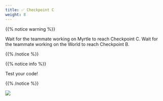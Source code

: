 ```yaml
---
title: ✅ Checkpoint C
weight: 8
---
```


{{% notice warning %}}

Wait for the teammate working on Myrtle to reach Checkpoint C.
Wait for the teammate working on the World to reach Checkpoint B.

{{% /notice %}}

{{% notice info %}}

Test your code!

{{% /notice %}}

![](../../images/checkpoint6.gif)
